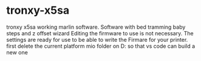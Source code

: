 # tronxy-x5sa
tronxy x5sa working marlin software. Software with bed tramming baby steps and z offset wizard
Editing the firmware to use is not necessary. The settings are ready for use to be able to write the Firmare for your printer. first delete the current platform mio folder on D: so that vs code can build a new one
